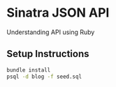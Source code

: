 # Sinatra JSON API
Understanding API using Ruby

## Setup Instructions
```bash
bundle install
psql -d blog -f seed.sql
```
